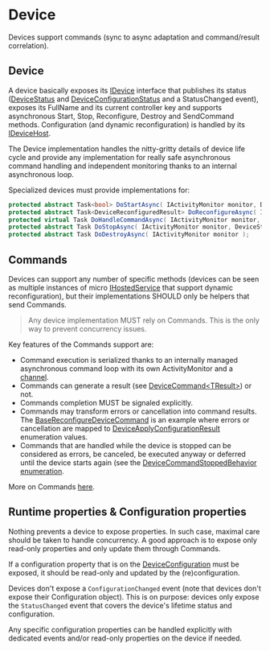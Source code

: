 # Device

Devices support commands (sync to async adaptation and command/result correlation).

## Device
A device basically exposes its [IDevice](IDevice.cs) interface that publishes its status ([DeviceStatus](DeviceStatus.cs)
and [DeviceConfigurationStatus](../DeviceConfigurationStatus.cs) and a StatusChanged event), exposes its FullName and its
current controller key and supports asynchronous Start, Stop, Reconfigure, Destroy and SendCommand methods.
Configuration (and dynamic reconfiguration) is handled by its [IDeviceHost](../Host/IDeviceHost.cs).

The Device implementation handles the nitty-gritty details of device life cycle and provide
any implementation for really safe asynchronous command handling and independent monitoring thanks to an internal asynchronous loop.

Specialized devices must provide implementations for:

```csharp
protected abstract Task<bool> DoStartAsync( IActivityMonitor monitor, DeviceStartedReason reason );
protected abstract Task<DeviceReconfiguredResult> DoReconfigureAsync( IActivityMonitor monitor, TConfiguration config );
protected virtual Task DoHandleCommandAsync( IActivityMonitor monitor, BaseDeviceCommand command, CancellationToken token )
protected abstract Task DoStopAsync( IActivityMonitor monitor, DeviceStoppedReason reason );
protected abstract Task DoDestroyAsync( IActivityMonitor monitor );
```

## Commands

Devices can support any number of specific methods (devices can be seen as multiple instances of micro [IHostedService](https://docs.microsoft.com/en-us/dotnet/api/microsoft.extensions.hosting.ihostedservice)
that support dynamic reconfiguration), but their implementations SHOULD only be helpers that send Commands.

> Any device implementation MUST rely on Commands. This is the only way to prevent concurrency issues.

Key features of the Commands support are:

- Command execution is serialized thanks to an internally managed asynchronous command loop with its own ActivityMonitor and 
a [channel](https://devblogs.microsoft.com/dotnet/an-introduction-to-system-threading-channels).
- Commands can generate a result (see [DeviceCommand&lt;TResult&gt;](../Command/DeviceCommandT.cs)) or not.
- Commands completion MUST be signaled explicitly.
- Commands may transform errors or cancellation into command results. The [BaseReconfigureDeviceCommand](../Command/Basic/BaseReconfigureDeviceCommand.cs)
is an example where errors or cancellation are mapped to [DeviceApplyConfigurationResult](../Host/DeviceApplyConfigurationResult.cs) enumeration values.
- Commands that are handled while the device is stopped can be considered as errors, be canceled, be executed anyway or deferred until the device
 starts again (see the [DeviceCommandStoppedBehavior enumeration](../Command/DeviceCommandStoppedBehavior.cs).

More on Commands [here](../Command).

## Runtime properties & Configuration properties

Nothing prevents a device to expose properties. In such case, maximal care should be taken to handle concurrency. A good approach
is to expose only read-only properties and only update them through Commands.

If a configuration property that is on the [DeviceConfiguration](../DeviceConfiguration.cs) must be exposed, it should
be read-only and updated by the (re)configuration.

Devices don't expose a `ConfigurationChanged` event (note that devices don't expose their Configuration object).
This is on purpose: devices only expose the `StatusChanged` event that covers the device's lifetime status and configuration.

Any specific configuration properties can be handled explicitly with dedicated events and/or read-only properties on the device if needed.

